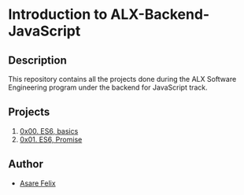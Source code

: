 # Introduction to ALX-Backend-JavaScript

## Description

This repository contains all the projects done during the ALX Software Engineering program under the backend for JavaScript track.

## Projects

1. [0x00. ES6, basics](./0x00-ES6_basics)
2. [0x01. ES6, Promise](./0x01-ES6_promise)

## Author

- [Asare Felix](https://github.com/flexywork327/)
